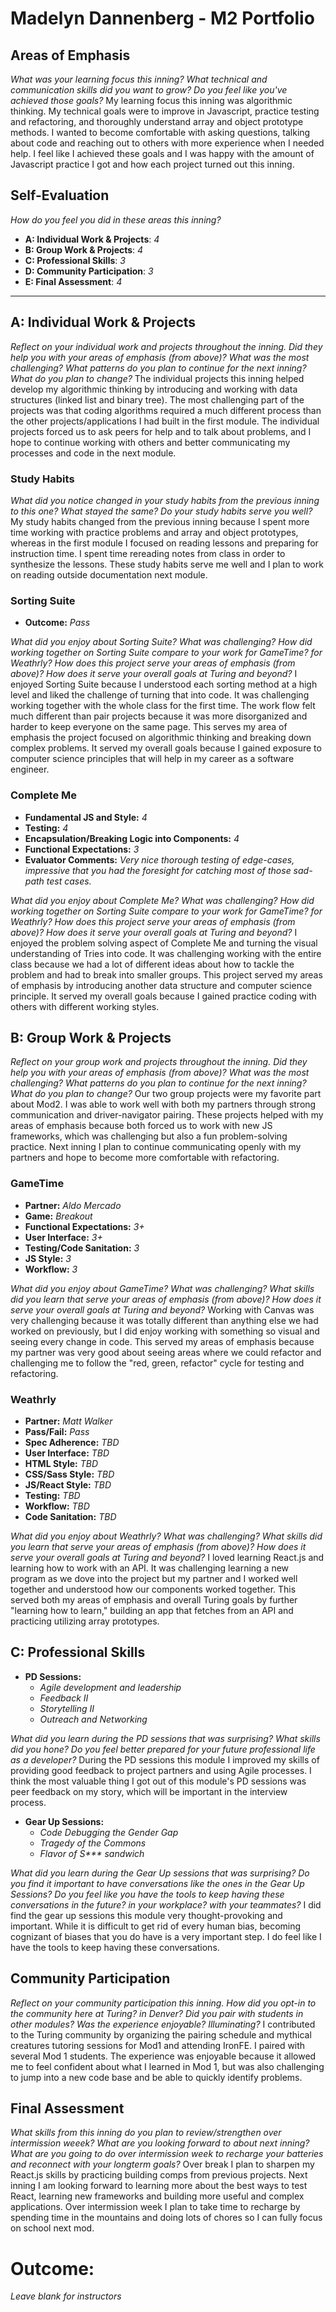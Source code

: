 # Madelyn Dannenberg - M2 Portfolio

## Areas of Emphasis

_What was your learning focus this inning? What technical and communication skills did you want to grow? Do you feel like you've achieved those goals?_
My learning focus this inning was algorithmic thinking. My technical goals were to improve in Javascript, practice testing and refactoring, and thoroughly understand array and object prototype methods. I wanted to become comfortable with asking questions, talking about code and reaching out to others with more experience when I needed help. I feel like I achieved these goals and I was happy with the amount of Javascript practice I got and how each project turned out this inning.

## Self-Evaluation
_How do you feel you did in these areas this inning?_

* **A: Individual Work & Projects**: _4_
* **B: Group Work & Projects**: _4_
* **C: Professional Skills**: _3_
* **D: Community Participation**: _3_
* **E: Final Assessment**: _4_

-----------------------

## A: Individual Work & Projects

_Reflect on your individual work and projects throughout the inning. Did they help you with your areas of emphasis (from above)? What was the most challenging? What patterns do you plan to continue for the next inning? What do you plan to change?_
The individual projects this inning helped develop my algorithmic thinking by introducing and working with data structures (linked list and binary tree). The most challenging part of the projects was that coding algorithms required a much different process than the other projects/applications I had built in the first module. The individual projects forced us to ask peers for help and to talk about problems, and I hope to continue working with others and better communicating my processes and code in the next module. 

### Study Habits

_What did you notice changed in your study habits from the previous inning to this one? What stayed the same? Do your study habits serve you well?_
My study habits changed from the previous inning because I spent more time working with practice problems and array and object prototypes, whereas in the first module I focused on reading lessons and preparing for instruction time. I spent time rereading notes from class in order to synthesize the lessons. These study habits serve me well and I plan to work on reading outside documentation next module.

### Sorting Suite
* **Outcome:** _Pass_

_What did you enjoy about Sorting Suite? What was challenging? How did working together on Sorting Suite compare to your work for GameTime? for Weathrly? How does this project serve your areas of emphasis (from above)? How does it serve your overall goals at Turing and beyond?_
I enjoyed Sorting Suite because I understood each sorting method at a high level and liked the challenge of turning that into code. It was challenging working together with the whole class for the first time. The work flow felt much different than pair projects because it was more disorganized and harder to keep everyone on the same page. This serves my area of emphasis the project focused on algorithmic thinking and breaking down complex problems. It served my overall goals because I gained exposure to computer science principles that will help in my career as a software engineer.

### Complete Me
* **Fundamental JS and Style:** _4_
* **Testing:** _4_
* **Encapsulation/Breaking Logic into Components:** _4_
* **Functional Expectations:** _3_
* **Evaluator Comments:** _Very nice thorough testing of edge-cases, impressive that you had the foresight for catching most of those sad-path test cases._

_What did you enjoy about Complete Me? What was challenging? How did working together on Sorting Suite compare to your work for GameTime? for Weathrly? How does this project serve your areas of emphasis (from above)? How does it serve your overall goals at Turing and beyond?_
I enjoyed the problem solving aspect of Complete Me and turning the visual understanding of Tries into code. It was challenging working with the entire class because we had a lot of different ideas about how to tackle the problem and had to break into smaller groups. This project served my areas of emphasis by introducing another data structure and computer science principle. It served my overall goals because I gained practice coding with others with different working styles.

## B: Group Work & Projects

_Reflect on your group work and projects throughout the inning. Did they help you with your areas of emphasis (from above)? What was the most challenging? What patterns do you plan to continue for the next inning? What do you plan to change?_
Our two group projects were my favorite part about Mod2. I was able to work well with both my partners through strong communication and driver-navigator pairing. These projects helped with my areas of emphasis because both forced us to work with new JS frameworks, which was challenging but also a fun problem-solving practice. Next inning I plan to continue communicating openly with my partners and hope to become more comfortable with refactoring.

### GameTime
* **Partner:** _Aldo Mercado_
* **Game:** _Breakout_
* **Functional Expectations:** _3+_
* **User Interface:** _3+_
* **Testing/Code Sanitation:** _3_
* **JS Style:** _3_
* **Workflow:** _3_

_What did you enjoy about GameTime? What was challenging? What skills did you learn that serve your areas of emphasis (from above)? How does it serve your overall goals at Turing and beyond?_
Working with Canvas was very challenging because it was totally different than anything else we had worked on previously, but I did enjoy working with something so visual and seeing every change in code. This served my areas of emphasis because my partner was very good about seeing areas where we could refactor and challenging me to follow the "red, green, refactor" cycle for testing and refactoring. 


### Weathrly
* **Partner:** _Matt Walker_
* **Pass/Fail:** _Pass_
* **Spec Adherence:** _TBD_
* **User Interface:** _TBD_
* **HTML Style:** _TBD_
* **CSS/Sass Style:** _TBD_
* **JS/React Style:** _TBD_
* **Testing:** _TBD_
* **Workflow:** _TBD_
* **Code Sanitation:** _TBD_

_What did you enjoy about Weathrly? What was challenging? What skills did you learn that serve your areas of emphasis (from above)? How does it serve your overall goals at Turing and beyond?_
I loved learning React.js and learning how to work with an API. It was challenging learning a new program as we dove into the project but my partner and I worked well together and understood how our components worked together. This served both my areas of emphasis and overall Turing goals by further "learning how to learn," building an app that fetches from an API and practicing utilizing array prototypes.  


## C: Professional Skills

* **PD Sessions:**
  * _Agile development and leadership_
  * _Feedback II_
  * _Storytelling II_
  * _Outreach and Networking_

_What did you learn during the PD sessions that was surprising? What skills did you hone? Do you feel better prepared for your future professional life as a developer?_
During the PD sessions this module I improved my skills of providing good feedback to project partners and using Agile processes. I think the most valuable thing I got out of this module's PD sessions was peer feedback on my story, which will be important in the interview process.

* **Gear Up Sessions:**
  * _Code Debugging the Gender Gap_
  * _Tragedy of the Commons_
  * _Flavor of S*** sandwich_

_What did you learn during the Gear Up sessions that was surprising? Do you find it important to have conversations like the ones in the Gear Up Sessions? Do you feel like you have the tools to keep having these conversations in the future? in your workplace? with your teammates?_
I did find the gear up sessions this module very thought-provoking and important. While it is difficult to get rid of every human bias, becoming cognizant of biases that you do have is a very important step. I do feel like I have the tools to keep having these conversations.

## Community Participation

_Reflect on your community participation this inning. How did you opt-in to the community here at Turing? in Denver? Did you pair with students in other modules? Was the experience enjoyable? Illuminating?_
I contributed to the Turing community by organizing the pairing schedule and mythical creatures tutoring sessions for Mod1 and attending IronFE. I paired with several Mod 1 students. The experience was enjoyable because it allowed me to feel confident about what I learned in Mod 1, but was also challenging to jump into a new code base and be able to quickly identify problems. 

## Final Assessment

_What skills from this inning do you plan to review/strengthen over intermission weeek? What are you looking forward to about next inning? What are you going to do over intermission week to recharge your batteries and reconnect with your longterm goals?_
Over break I plan to sharpen my React.js skills by practicing building comps from previous projects. Next inning I am looking forward to learning more about the best ways to test React, learning new frameworks and building more useful and complex applications. Over intermission week I plan to take time to recharge by spending time in the mountains and doing lots of chores so I can fully focus on school next mod.

# Outcome:
_Leave blank for instructors_